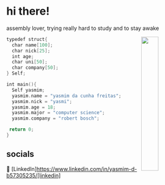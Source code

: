 # hi there!

assembly lover, trying really hard to study and to stay awake

<img align="right" width="30%" src="https://i.pinimg.com/originals/9c/6c/bf/9c6cbf6422540efea28bdacbc3bee061.gif"/>

```kotlin
typedef struct{
  char name[100];
  char nick[25];
  int age;
  char uni[50];
  char company[50];
} Self;

int main(){
  Self yasmim;
  yasmim.name = "yasmim da cunha freitas";
  yasmim.nick = "yasmi";
  yasmim.age = 18;
  yasmim.major = "computer science";
  yasmim.company = "robert bosch";

 return 0;
}

```
## socials

👔 [LinkedIn]https://www.linkedin.com/in/yasmim-d-b57305235/[linkedin]
